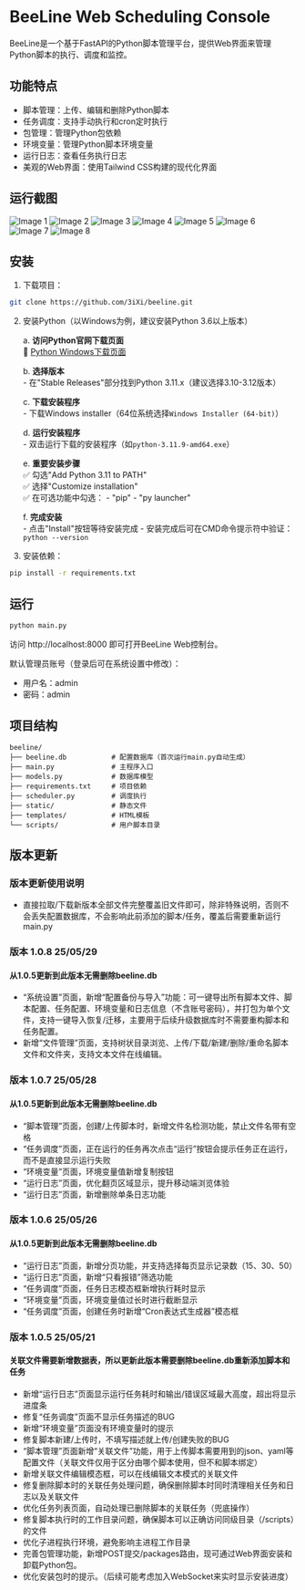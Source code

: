 # BeeLine Web Scheduling Console

BeeLine是一个基于FastAPI的Python脚本管理平台，提供Web界面来管理Python脚本的执行、调度和监控。

## 功能特点

- 脚本管理：上传、编辑和删除Python脚本
- 任务调度：支持手动执行和cron定时执行
- 包管理：管理Python包依赖
- 环境变量：管理Python脚本环境变量
- 运行日志：查看任务执行日志
- 美观的Web界面：使用Tailwind CSS构建的现代化界面

## 运行截图
![Image 1](https://kycloud3.koyoo.cn/202505209f18520250520162913141.png)
![Image 2](https://kycloud3.koyoo.cn/202505205ef8d202505201629108982.png)
![Image 3](https://kycloud3.koyoo.cn/20250520410c120250520162913711.png)
![Image 4](https://kycloud3.koyoo.cn/2025052086834202505201629119487.png)
![Image 5](https://kycloud3.koyoo.cn/202505207a7e6202505201629131071.png)
![Image 6](https://kycloud3.koyoo.cn/20250520b5633202505201629119851.png)
![Image 7](https://kycloud3.koyoo.cn/202505203add020250520162912269.png)
![Image 8](https://kycloud3.koyoo.cn/202505209599f202505201629123296.png)

## 安装

1. 下载项目：
```bash
git clone https://github.com/3iXi/beeline.git
```

2. 安装Python（以Windows为例，建议安装Python 3.6以上版本）

     a. **访问Python官网下载页面**  
        📎 [Python Windows下载页面](https://www.python.org/downloads/windows/)

     b. **选择版本**  
        - 在"Stable Releases"部分找到Python 3.11.x（建议选择3.10-3.12版本）

     c. **下载安装程序**  
        - 下载Windows installer（64位系统选择`Windows Installer (64-bit)`）

     d. **运行安装程序**  
        - 双击运行下载的安装程序（如`python-3.11.9-amd64.exe`）

     e. **重要安装步骤**  
        ✅ 勾选"Add Python 3.11 to PATH"  
        ✅ 选择"Customize installation"  
        ✅ 在可选功能中勾选：
          - "pip"
          - "py launcher"

     f. **完成安装**  
        - 点击"Install"按钮等待安装完成
        - 安装完成后可在CMD命令提示符中验证：  
          ```
          python --version
          ```

3. 安装依赖：
```bash
pip install -r requirements.txt
```

## 运行

```bash
python main.py
```

访问 http://localhost:8000 即可打开BeeLine Web控制台。

默认管理员账号（登录后可在系统设置中修改）：
- 用户名：admin
- 密码：admin

## 项目结构

```
beeline/
├── beeline.db           # 配置数据库（首次运行main.py自动生成）
├── main.py              # 主程序入口
├── models.py            # 数据库模型
├── requirements.txt     # 项目依赖
├── scheduler.py         # 调度执行
├── static/              # 静态文件
├── templates/           # HTML模板
└── scripts/             # 用户脚本目录
```

## 版本更新
### 版本更新使用说明
- 直接拉取/下载新版本全部文件完整覆盖旧文件即可，除非特殊说明，否则不会丢失配置数据库，不会影响此前添加的脚本/任务，覆盖后需要重新运行main.py

### 版本 1.0.8 25/05/29
#### 从1.0.5更新到此版本无需删除beeline.db
- “系统设置”页面，新增“配置备份与导入”功能：可一键导出所有脚本文件、脚本配置、任务配置、环境变量和日志信息（不含账号密码），并打包为单个文件，支持一键导入恢复/迁移，主要用于后续升级数据库时不需要重构脚本和任务配置。
- 新增“文件管理”页面，支持树状目录浏览、上传/下载/新建/删除/重命名脚本文件和文件夹，支持文本文件在线编辑。

### 版本 1.0.7 25/05/28
#### 从1.0.5更新到此版本无需删除beeline.db
- “脚本管理”页面，创建/上传脚本时，新增文件名检测功能，禁止文件名带有空格
- “任务调度”页面，正在运行的任务再次点击“运行”按钮会提示任务正在运行，而不是直接显示运行失败
- “环境变量”页面，环境变量值新增复制按钮
- “运行日志”页面，优化翻页区域显示，提升移动端浏览体验
- “运行日志”页面，新增删除单条日志功能

### 版本 1.0.6 25/05/26
#### 从1.0.5更新到此版本无需删除beeline.db
- “运行日志”页面，新增分页功能，并支持选择每页显示记录数（15、30、50）
- “运行日志”页面，新增“只看报错”筛选功能
- “任务调度”页面，任务日志模态框新增执行耗时显示
- “环境变量”页面，环境变量值过长时进行截断显示
- “任务调度”页面，创建任务时新增“Cron表达式生成器”模态框

### 版本 1.0.5 25/05/21
#### 关联文件需要新增数据表，所以更新此版本需要删除beeline.db重新添加脚本和任务
- 新增“运行日志”页面显示运行任务耗时和输出/错误区域最大高度，超出将显示进度条
- 修复“任务调度”页面不显示任务描述的BUG
- 新增“环境变量”页面没有环境变量时的提示
- 修复脚本新建/上传时，不填写描述就上传/创建失败的BUG
- “脚本管理”页面新增“关联文件”功能，用于上传脚本需要用到的json、yaml等配置文件（关联文件仅用于区分由哪个脚本使用，但不和脚本绑定）
- 新增关联文件编辑模态框，可以在线编辑文本模式的关联文件
- 修复删除脚本时的关联任务处理问题，确保删除脚本时同时清理相关任务和日志以及关联文件
- 优化任务列表页面，自动处理已删除脚本的关联任务（兜底操作）
- 修复脚本执行时的工作目录问题，确保脚本可以正确访问同级目录（/scripts）的文件
- 优化子进程执行环境，避免影响主进程工作目录
- 完善包管理功能，新增POST提交/packages路由，现可通过Web界面安装和卸载Python包。
- 优化安装包时的提示。（后续可能考虑加入WebSocket来实时显示安装进度）